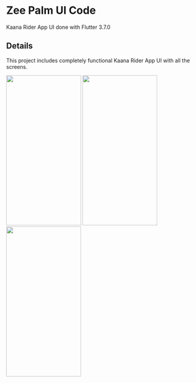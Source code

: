 # Zee Palm UI Code

Kaana Rider App UI done with Flutter 3.7.0

## Details

This project includes completely functional Kaana Rider App UI with all the screens.

<img src="https://github.com/zeepalm-training-grounds/kaana-rider/assets/128903428/08d8188c-00f3-41b0-b368-dcd2ff102dee" width="200" height="400" />
<img src="https://github.com/zeepalm-training-grounds/kaana-rider/assets/128903428/d51fd525-a55a-4ffd-b191-cad19dd23ad3" width="200" height="400" />
<img src="https://github.com/zeepalm-training-grounds/kaana-rider/assets/128903428/34f9cac7-52ea-46c2-97ef-1c7d34e375e4" width="200" height="400" />

